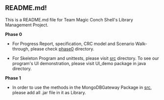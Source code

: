 ## README.md!

This is a README.md file for Team Magic Conch Shell's Library Management Project.

**Phase 0**

- For Progress Report, specification, CRC model and Scenario Walk-through, please check [phase0](phase0) directory.


- For Skeleton Program and unittests, please visit [src](src) directory. To see our program's UI demonstration, please visit UI_demo 
package in java directory.


**Phase 1**

- In order to use the methods in the MongoDBGateway Package in [src](src), please add all .jar file in it as Library.
